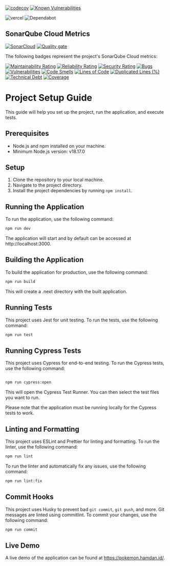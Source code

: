 [![codecov](https://codecov.io/gh/hmdnprks/web-pokemon-evolution/graph/badge.svg?token=I135R5PU6P)](https://codecov.io/gh/hmdnprks/web-pokemon-evolution) [![Known Vulnerabilities](https://snyk.io/test/github/hmdnprks/web-pokemon-evolution/badge.svg)](https://snyk.io/test/github/hmdnprks/web-pokemon-evolution)

![vercel](https://vercelbadge.vercel.app/api/hmdnprks/web-pokemon-evolution?style=for-the-badge) ![Dependabot](https://img.shields.io/badge/dependabot-025E8C?style=for-the-badge&logo=dependabot&logoColor=white)

## SonarQube Cloud Metrics

[![SonarCloud](https://sonarcloud.io/images/project_badges/sonarcloud-white.svg)](https://sonarcloud.io/summary/new_code?id=hmdnprks_web-pokemon-evolution)
[![Quality gate](https://sonarcloud.io/api/project_badges/quality_gate?project=hmdnprks_web-pokemon-evolution)](https://sonarcloud.io/summary/new_code?id=hmdnprks_web-pokemon-evolution)

The following badges represent the project's SonarQube Cloud metrics:

[![Maintainability Rating](https://sonarcloud.io/api/project_badges/measure?project=hmdnprks_web-pokemon-evolution&metric=sqale_rating)](https://sonarcloud.io/summary/new_code?id=hmdnprks_web-pokemon-evolution) [![Reliability Rating](https://sonarcloud.io/api/project_badges/measure?project=hmdnprks_web-pokemon-evolution&metric=reliability_rating)](https://sonarcloud.io/summary/new_code?id=hmdnprks_web-pokemon-evolution) [![Security Rating](https://sonarcloud.io/api/project_badges/measure?project=hmdnprks_web-pokemon-evolution&metric=security_rating)](https://sonarcloud.io/summary/new_code?id=hmdnprks_web-pokemon-evolution)
[![Bugs](https://sonarcloud.io/api/project_badges/measure?project=hmdnprks_web-pokemon-evolution&metric=bugs)](https://sonarcloud.io/dashboard?id=hmdnprks_web-pokemon-evolution) [![Vulnerabilities](https://sonarcloud.io/api/project_badges/measure?project=hmdnprks_web-pokemon-evolution&metric=vulnerabilities)](https://sonarcloud.io/dashboard?id=hmdnprks_web-pokemon-evolution) [![Code Smells](https://sonarcloud.io/api/project_badges/measure?project=hmdnprks_web-pokemon-evolution&metric=code_smells)](https://sonarcloud.io/dashboard?id=hmdnprks_web-pokemon-evolution)
[![Lines of Code](https://sonarcloud.io/api/project_badges/measure?project=hmdnprks_web-pokemon-evolution&metric=ncloc)](https://sonarcloud.io/dashboard?id=hmdnprks_web-pokemon-evolution) [![Duplicated Lines (%)](https://sonarcloud.io/api/project_badges/measure?project=hmdnprks_web-pokemon-evolution&metric=duplicated_lines_density)](https://sonarcloud.io/dashboard?id=hmdnprks_web-pokemon-evolution) [![Technical Debt](https://sonarcloud.io/api/project_badges/measure?project=hmdnprks_web-pokemon-evolution&metric=sqale_index)](https://sonarcloud.io/dashboard?id=hmdnprks_web-pokemon-evolution)
[![Coverage](https://sonarcloud.io/api/project_badges/measure?project=hmdnprks_web-pokemon-evolution&metric=coverage)](https://sonarcloud.io/dashboard?id=hmdnprks_web-pokemon-evolution)

# Project Setup Guide

This guide will help you set up the project, run the application, and execute tests.

## Prerequisites

- Node.js and npm installed on your machine.
- Minimum Node.js version: v18.17.0

## Setup

1. Clone the repository to your local machine.
2. Navigate to the project directory.
3. Install the project dependencies by running `npm install`.

## Running the Application

To run the application, use the following command:

```sh
npm run dev
```

The application will start and by default can be accessed at http://localhost:3000.

## Building the Application

To build the application for production, use the following command:

```sh
npm run build
```

This will create a .next directory with the built application.

## Running Tests

This project uses Jest for unit testing. To run the tests, use the following command:

```sh
npm run test
```

## Running Cypress Tests

This project uses Cypress for end-to-end testing. To run the Cypress tests, use the following command:

```sh

npm run cypress:open
```

This will open the Cypress Test Runner. You can then select the test files you want to run.

Please note that the application must be running locally for the Cypress tests to work.

## Linting and Formatting

This project uses ESLint and Prettier for linting and formatting. To run the linter, use the following command:

```sh
npm run lint
```

To run the linter and automatically fix any issues, use the following command:

```sh
npm run lint:fix
```

## Commit Hooks

This project uses Husky to prevent bad `git commit`, `git push`, and more. Git messages are linted using commitlint. To commit your changes, use the following command:

```sh
npm run commit
```

## Live Demo

A live demo of the application can be found at https://pokemon.hamdan.id/.
